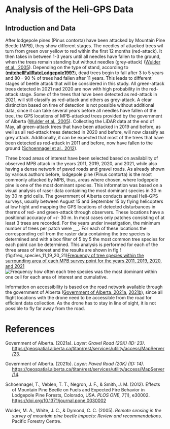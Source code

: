 # Analysis of the Heli-GPS Data

## Introduction and Data

After lodgepole pines (Pinus contorta) have been attacked by Mountain
Pine Beetle (MPB), they show different stages. The needles of attacked
trees wil turn from green over yellow to red within the first 12 months
(red-attack). It then takes in between 1-3 years until all needles have
fallen to the ground, when the trees remain standing but without needles
(grey-attack) ([Wulder et al.,
2005](#ref-wulderRemoteSensingSurvey2005)). Depending on the type of
stand, according to
([**mitchellFallRateLodgepole199?**](#ref-mitchellFallRateLodgepole199)),
dead trees begin to fall after 3 to 5 years and 80 - 90 % of trees had
fallen after 11 years. This leads to different stages of beetle attack
that will be considered in this study. All green-attack trees detected
in 2021 nad 2020 are now with high probability in the red-attack stage.
Some of the trees that have been detected as red-attack in 2021, will
still classify as red-attack and others as grey-attack. A clear
distinction based on time of detection is not possible without
additional data, since it can take several years before all needles have
fallen of the tree, the GPS locations of MPB-attacked trees provided by
the government of Alberta ([Wulder et al.,
2005](#ref-wulderRemoteSensingSurvey2005)). Collecting the LiDAR data at
the end of May, all green-attack trees that have been attacked in 2019
and before, as well as all red-attack trees detected in 2020 and before,
will now classify as grey attack. Additionally, it can be expected that
most of the trees that have been detected as red-attack in 2011 and
before, now have fallen to the ground ([Schoennagel et al.,
2012](#ref-schoennagelEffectsMountainPine2012)).

Three broad areas of interest have been selected based on availability
of observed MPB attack in the years 2011, 2019, 2020, and 2021, while
also having a dense network of paved roads and gravel roads. As already
shown by various authors before, lodgepole pine (Pinus contorta) is the
most commonly attacked by MPB, thus, areas where chosen, where lodgepole
pine is one of the most dominant species. This information was based on
a visual analysis of raser data containing the most dominant species in
30 m by 30 m grid cells. The government of Alberta conducts annual
Heli-GPS surveys, usually between August 15 and September 15 by flying
helicopters at low hight and mapping the GPS locations of detected
disturbances in therms of red- and green-attack through observers. These
locations have a positional accuracy of =/- 30 m. In most cases only
patches consisting of at least 3 trees are recorded. For the years under
investigation, the minimum number of trees per patch were \_\_\_. For
each of these locations the corresponding cell from the raster data
containing the tree species is determined and with a box filter of 5 by
5 the most common tree species for each point can be determined. This
analysis is performed for each of the three areas of interest and the
results are shown in fig !{fig:freq_species_11_19_20_21}[Frequency of
tree species within the surrounding area of each MPB survey point for
the years 2011, 2019, 2020, and
2021](%22./graphics/freq_species_11_19_20_21.png%22) ![Frequency how
often each tree species was the most dominant within one cell for each
area of interest and
cumulative.](%22./graphics/freq_species_19_20_21_cum.png%22)

Information on accessibility is based on the road network available
through the government of Alberta ([Government of Alberta,
2021a](#ref-GravelRoad2021), [2021b](#ref-PavedRoad2021)), since all
flight locations with the drone need to be accessible from the road for
efficient data collection. As the drone has to stay in line of sight, it
is not possible to fly far away from the road.

# References

<div id="refs" class="references csl-bib-body hanging-indent"
line-spacing="2">

<div id="ref-GravelRoad2021" class="csl-entry">

Government of Alberta. (2021a). *Layer: Gravel Road (20K) (ID: 23)*.
https://geospatial.alberta.ca/titan/rest/services/utility/access/MapServer/23.

</div>

<div id="ref-PavedRoad2021" class="csl-entry">

Government of Alberta. (2021b). *Layer: Paved Road (20K) (ID: 14)*.
https://geospatial.alberta.ca/titan/rest/services/utility/access/MapServer/14.

</div>

<div id="ref-schoennagelEffectsMountainPine2012" class="csl-entry">

Schoennagel, T., Veblen, T. T., Negron, J. F., & Smith, J. M. (2012).
Effects of Mountain Pine Beetle on Fuels and Expected Fire Behavior in
Lodgepole Pine Forests, Colorado, USA. *PLOS ONE*, *7*(1), e30002.
<https://doi.org/10.1371/journal.pone.0030002>

</div>

<div id="ref-wulderRemoteSensingSurvey2005" class="csl-entry">

Wulder, M. A., White, J. C., & Dymond, C. C. (2005). *Remote sensing in
the survey of mountain pine beetle impacts: Review and recommendations*.
Pacific Forestry Centre.

</div>

</div>
